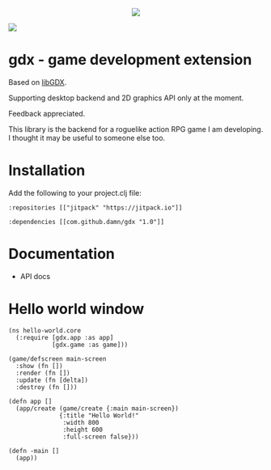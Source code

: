<p align="center">
  <img src="https://github.com/damn/gdx/blob/main/resources/logo.png"/>
</p>

[![](https://jitpack.io/v/damn/gdx.svg)](https://jitpack.io/#damn/gdx)

# gdx - game development extension

Based on [libGDX](https://libgdx.com/).

Supporting desktop backend and 2D graphics API only at the moment.

Feedback appreciated.

This library is the backend for a roguelike action RPG game I am developing.
I thought it may be useful to someone else too.

# Installation

Add the following to your project.clj file:

```
:repositories [["jitpack" "https://jitpack.io"]]

:dependencies [[com.github.damn/gdx "1.0"]]
```

# Documentation

* API docs

# Hello world window

```
(ns hello-world.core
  (:require [gdx.app :as app]
            [gdx.game :as game]))

(game/defscreen main-screen
  :show (fn [])
  :render (fn [])
  :update (fn [delta])
  :destroy (fn []))

(defn app []
  (app/create (game/create {:main main-screen})
              {:title "Hello World!"
               :width 800
               :height 600
               :full-screen false}))

(defn -main []
  (app))

```
